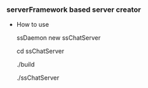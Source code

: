 ###		serverFramework based server creator		###


* How to use

  ssDaemon new ssChatServer

  cd ssChatServer

  ./build

  ./ssChatServer
